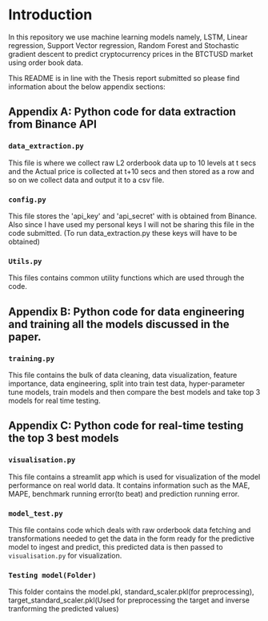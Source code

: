 # Introduction

In this repository we use machine learning models namely, LSTM, Linear regression, Support Vector regression, Random Forest and Stochastic gradient descent to predict cryptocurrency prices in the BTCTUSD market using order book data.

This README is in line with the Thesis report submitted so please find information about the below appendix sections:

## Appendix A: Python code for data extraction from Binance API

### `data_extraction.py`
This file is where we collect raw L2 orderbook data up to 10 levels at t secs and the Actual price is collected at t+10 secs and then stored as a row and so on we collect data and output it to a csv file.

### `config.py`
This file stores the 'api_key' and 'api_secret' with is obtained from Binance. Also since I have used my personal keys I will not be sharing this file in the code submitted. (To run data_extraction.py these keys will have to be obtained)

### `Utils.py`
This files contains common utility functions which are used through the code.

##
## Appendix B: Python code for data engineering and training all the models discussed in the paper.

### `training.py`
This file contains the bulk of data cleaning, data visualization, feature importance, data engineering, split into train test data, hyper-parameter tune models, train models and then compare the best models and take top 3 models for real time testing. 

##
## Appendix C: Python code for real-time testing the top 3 best models

### `visualisation.py`
This file contains a streamlit app which is used for visualization of the model performance on real world data. It contains information such as the MAE, MAPE, benchmark running error(to beat) and prediction running error.

### `model_test.py`
This file contains code which deals with raw orderbook data fetching and transformations needed to get the data in the form ready for the predictive model to ingest and predict, this predicted data is then passed to `visualisation.py` for visualization.

### `Testing model(Folder)`
This folder contains the model.pkl, standard_scaler.pkl(for preprocessing), target_standard_scaler.pkl(Used for preprocessing the target and inverse tranforming the predicted values)